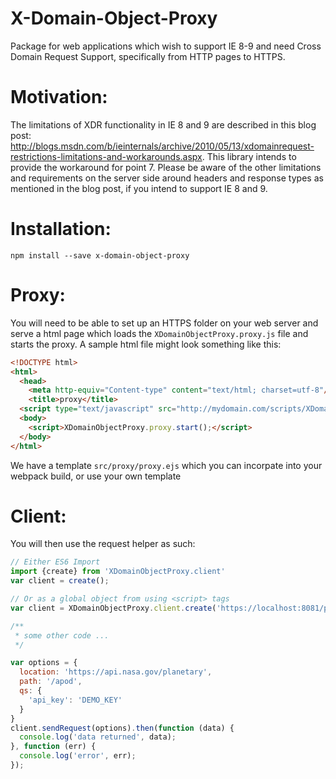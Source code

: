 X-Domain-Object-Proxy
=============
Package for web applications which wish to support IE 8-9 and need Cross Domain Request Support, specifically from HTTP pages to HTTPS.

# Motivation:
The limitations of XDR functionality in IE 8 and 9 are described in this blog post: <http://blogs.msdn.com/b/ieinternals/archive/2010/05/13/xdomainrequest-restrictions-limitations-and-workarounds.aspx>. This library intends to provide the workaround for point 7. Please be aware of the other limitations and requirements on the server side around headers and response types as mentioned in the blog post, if you intend to support IE 8 and 9.

# Installation:
```
npm install --save x-domain-object-proxy
```

# Proxy:
You will need to be able to set up an HTTPS folder on your web server and serve a html page which loads the `XDomainObjectProxy.proxy.js` file and starts the proxy. A sample html file might look something like this:
```html
<!DOCTYPE html>
<html>
  <head>
    <meta http-equiv="Content-type" content="text/html; charset=utf-8"/>
    <title>proxy</title>
  <script type="text/javascript" src="http://mydomain.com/scripts/XDomainObjectProxy.proxy.js"></script></head>
  <body>
    <script>XDomainObjectProxy.proxy.start();</script>
  </body>
</html>
```

We have a template `src/proxy/proxy.ejs` which you can incorpate into your webpack build, or use your own template

# Client:
You will then use the request helper as such:
```javascript
// Either ES6 Import 
import {create} from 'XDomainObjectProxy.client'
var client = create();

// Or as a global object from using <script> tags
var client = XDomainObjectProxy.client.create('https://localhost:8081/proxy.html');

/**
 * some other code ...
 */

var options = {
  location: 'https://api.nasa.gov/planetary',
  path: '/apod',
  qs: {
    'api_key': 'DEMO_KEY'
  }
}
client.sendRequest(options).then(function (data) {
  console.log('data returned', data);
}, function (err) {
  console.log('error', err);
});
```
